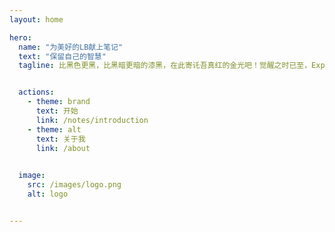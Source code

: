 ```yaml
---
layout: home

hero:
  name: "为美好的LB献上笔记"
  text: "保留自己的智慧"
  tagline: 比黑色更黑，比黑暗更暗的漆黑，在此寄讬吾真红的金光吧！觉醒之时已至，Explosion！


  actions:
    - theme: brand
      text: 开始
      link: /notes/introduction
    - theme: alt
      text: 关于我
      link: /about
  

  image:
    src: /images/logo.png
    alt: logo


---
```


